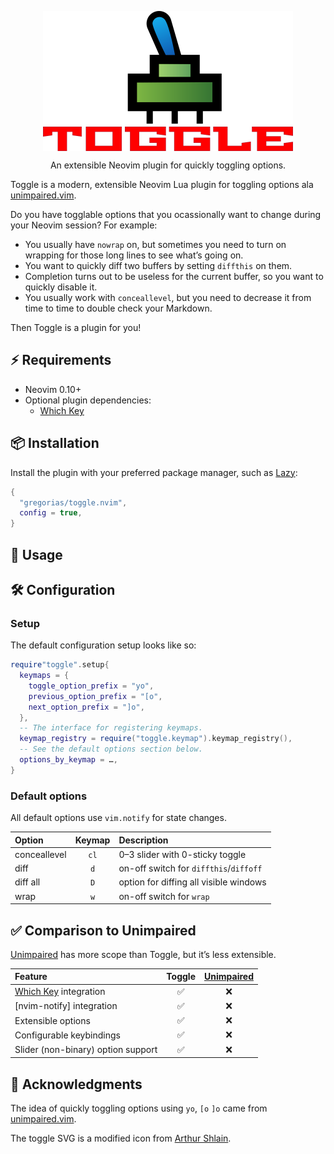 <!-- markdownlint-disable MD013 MD033 MD041 -->

<div align="center">
  <p>
    <img src="assets/toggle-switch.png" align="center" alt="Toggle Logo"
         width="400" />
  </p>
  <p>
    An extensible Neovim plugin for quickly toggling options.
  </p>
</div>

Toggle is a modern, extensible Neovim Lua plugin for toggling options ala
[unimpaired.vim][unimpaired].

Do you have togglable options that you ocassionally want to change during your
Neovim session? For example:

- You usually have `nowrap` on, but sometimes you need to turn on wrapping for
  those long lines to see what’s going on.
- You want to quickly diff two buffers by setting `diffthis` on them.
- Completion turns out to be useless for the current buffer, so you want to
  quickly disable it.
- You usually work with `conceallevel`, but you need to decrease it from time
  to time to double check your Markdown.

Then Toggle is a plugin for you!

## ⚡️ Requirements

- Neovim 0.10+
- Optional plugin dependencies:
  - [Which Key][which-key]

## 📦 Installation

Install the plugin with your preferred package manager, such as [Lazy]:

```lua
{
  "gregorias/toggle.nvim",
  config = true,
}
```

## 🚀 Usage

## 🛠️ Configuration

### Setup

The default configuration setup looks like so:

```lua
require"toggle".setup{
  keymaps = {
    toggle_option_prefix = "yo",
    previous_option_prefix = "[o",
    next_option_prefix = "]o",
  },
  -- The interface for registering keymaps.
  keymap_registry = require("toggle.keymap").keymap_registry(),
  -- See the default options section below.
  options_by_keymap = …,
}
```

### Default options

All default options use `vim.notify` for state changes.

| Option       | Keymap | Description                            |
| :--          | :--:   | :--                                    |
| conceallevel | `cl`   | 0–3 slider with 0-sticky toggle        |
| diff         | `d`    | on-off switch for `diffthis`/`diffoff` |
| diff all     | `D`    | option for diffing all visible windows |
| wrap         | `w`    | on-off switch for `wrap`               |

## ✅ Comparison to Unimpaired

[Unimpaired][unimpaired] has more scope than Toggle, but it’s less extensible.

| Feature                            | Toggle | [Unimpaired][unimpaired] |
| :--                                | :--:   | :--:                     |
| [Which Key][which-key] integration | ✅     | ❌                       |
| [nvim-notify] integration          | ✅     | ❌                       |
| Extensible options                 | ✅     | ❌                       |
| Configurable keybindings           | ✅     | ❌                       |
| Slider (non-binary) option support | ✅     | ❌                       |

## 🙏 Acknowledgments

The idea of quickly toggling options using `yo`, `[o` `]o` came from
[unimpaired.vim][unimpaired].

The toggle SVG is a modified icon from [Arthur Shlain](https://usefulicons.com/).

[Lazy]: https://github.com/folke/lazy.nvim
[unimpaired]: https://github.com/tpope/vim-unimpaired
[which-key]: https://github.com/folke/which-key.nvim

